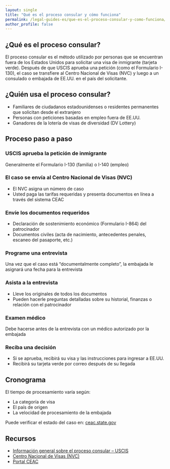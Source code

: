 ```yaml
---
layout: single
title: "Qué es el proceso consular y cómo funciona"
permalink: /legal-guides-es/que-es-el-proceso-consular-y-como-funciona/
author_profile: false
---
```


## ¿Qué es el proceso consular?

El proceso consular es el método utilizado por personas que se encuentran fuera de los Estados Unidos para solicitar una visa de inmigrante (tarjeta verde). Después de que USCIS aprueba una petición (como el Formulario I-130), el caso se transfiere al Centro Nacional de Visas (NVC) y luego a un consulado o embajada de EE.UU. en el país del solicitante.

## ¿Quién usa el proceso consular?

- Familiares de ciudadanos estadounidenses o residentes permanentes que solicitan desde el extranjero  
- Personas con peticiones basadas en empleo fuera de EE.UU.  
- Ganadores de la lotería de visas de diversidad (DV Lottery)

## Proceso paso a paso

### USCIS aprueba la petición de inmigrante

Generalmente el Formulario I-130 (familia) o I-140 (empleo)

### El caso se envía al Centro Nacional de Visas (NVC)

- El NVC asigna un número de caso  
- Usted paga las tarifas requeridas y presenta documentos en línea a través del sistema CEAC

### Envíe los documentos requeridos

- Declaración de sostenimiento económico (Formulario I-864) del patrocinador  
- Documentos civiles (acta de nacimiento, antecedentes penales, escaneo del pasaporte, etc.)

### Programe una entrevista

Una vez que el caso está “documentalmente completo”, la embajada le asignará una fecha para la entrevista

### Asista a la entrevista

- Lleve los originales de todos los documentos  
- Pueden hacerle preguntas detalladas sobre su historial, finanzas o relación con el patrocinador

### Examen médico

Debe hacerse antes de la entrevista con un médico autorizado por la embajada

### Reciba una decisión

- Si se aprueba, recibirá su visa y las instrucciones para ingresar a EE.UU.  
- Recibirá su tarjeta verde por correo después de su llegada

## Cronograma

El tiempo de procesamiento varía según:

- La categoría de visa  
- El país de origen  
- La velocidad de procesamiento de la embajada

Puede verificar el estado del caso en: [ceac.state.gov](https://ceac.state.gov)

## Recursos

- [Información general sobre el proceso consular – USCIS](https://www.uscis.gov/green-card/consular-processing)  
- [Centro Nacional de Visas (NVC)](https://travel.state.gov/content/travel/en/us-visas/immigrate/national-visa-center.html)  
- [Portal CEAC](https://ceac.state.gov/ceac/)